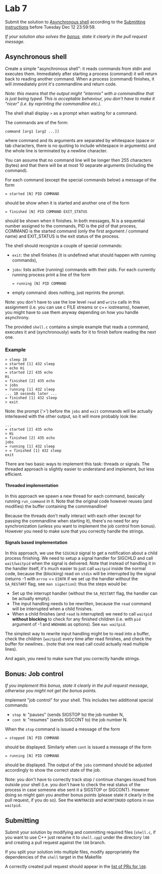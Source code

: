 Lab 7
=====

Submit the solution to [Asynchronous shell](#asynchronous-shell) according to
the [Submitting instructions](#submitting) before Tuesday Dec 12 23:59:59.

*If your solution also solves the [bonus](#bonus-job-control), state it clearly
in the pull request message.*

Asynchronous shell
-------------------

Create a simple "asynchronous shell": it reads commands from stdin and executes
them.  Immediately after starting a process (command) it will return back to
reading another command.  When a process (command) finishes, it will
immediately print it's commandline and return code.

*Note: this means that the output might "intermix" with a commandline
that is just being typed. This is acceptable behaviour, you don't
have to make it "nicer" (i.e. by reprinting the commandline etc.).*

The shell shall display `>` as a prompt when waiting for a command.

The commands are of the form:

    command [arg1 [arg2 ...]]

where command and its arguments are separated by whitespace (space or tab
characters, there is no quoting to include whitespace in arguments) and the
whole line is terminated by a newline character.

You can assume that no command line will be longer then 255 characters (bytes)
and that there will be at most 10 separate arguments (including the command).

For each command (except the special commands below) a message of the form

    = started [N] PID COMMAND

should be show when it is started and another one of the form

    = finished [N] PID COMMAND EXIT_STATUS

should be shown when it finishes. In both messages, N is a sequential
number assigned to the commands, PID is the pid of that process, COMMAND is
the started command (only the first argument / command name) and EXIT_STATUS
is the exit status of the process.

The shell should recognize a couple of special commands:

- `exit`: the shell finishes (it is undefined what should happen with running
  commands),

- `jobs`: lists active (running) commands with their pids. For each currently
  running process print a line of the form

      = running [N] PID COMMAND

- empty command: does nothing, just reprints the prompt.

Note: you don't have to use the low level `read` and `write` calls in this
assignment (i.e. you can use c FILE streams or c++ iostreams), however,
you might have to use them anyway depending on how you handle asynchrony.

The provided `shell.c` contains a simple example that reads a command,
executes it and (synchronously) waits for it to finish before reading the
next one.

### Example

```
> sleep 10
= started [1] 432 sleep
> echo Hi
= started [2] 435 echo
Hi
= finished [2] 435 echo
> jobs
= running [1] 432 sleep
... 10 seconds later ...
= finished [1] 432 sleep
> exit
```

Note: the prompt ('>') before the `jobs` and `exit` commands will be actually
interleaved with the other output, so it will more probably look like:

```
...
= started [2] 435 echo
> Hi
= finished [2] 435 echo
jobs
= running [1] 432 sleep
> = finished [1] 432 sleep
exit
```

There are two basic ways to implement this task: threads or signals. The
threaded approach is slightly easier to understand and implement, but less
efficient.

#### Threaded implementation

In this approach we spawn a new thread for each command, basically running
`run_command` in it. Note that the original code however reuses (and modifies)
the buffer containing the commmandline!

Because the threads don't really interact with each other (except for passing
the commandline when starting it), there's no need for any synchronization
(unless you want to implement the job control from bonus). However you need to
make sure that you correctly handle the strings.

#### Signals based implementation

In this approach, we use the `SIGCHLD` signal to get a notification about a
child process finishing. We need to setup a signal handler for SIGCHLD
and call `wait`/`waitpid` when the signal is delivered. Note that instead of
handling it in the handler itself, it's much easier to just call `waitpid`
inside the normal code, because the (blocking) read on `stdin` will be
interrupted by the signal (returns -1 with `errno` == `EINTR` if we set up the
handler without the `SA_RESTART` flag, see `man sigaction`): thus the steps would be:

- Set up the interrupt handler (without the `SA_RESTART` flag, the handler can
  be actually empty).
- The input handling needs to be rewritten, because the `read` command will be
  interrupted when a child finishes.
- When a child finishes (and `read` is interrupted) we need to call `waitpid`
  **without blocking** to check for any finished children (i.e. with `pid`
  argument of -1 and `WNOHANG` as options). See `man waitpid`.

The simplest way to rewrite input handling might be to read into a buffer,
check the children (`waitpid`) every time after read finishes, and check the
buffer for newlines.. (note that one read call could actually read multiple
lines).

And again, you need to make sure that you correctly handle strings.

Bonus: Job control
-------------------

*If you implement this bonus, state it clearly in the pull request message,
otherwise you might not get the bonus points.*

Implement "job control" for your shell. This includes two additional special
commands:

- `stop N`: "pauses" (sends SIGSTOP to) the job number N,
- `cont N`: "resumes" (sends SIGCONT to) the job number N.

When the `stop` command is issued a message of the form

    = stopped [N] PID COMMAND

should be displayed. Similarly when `cont` is issued a message of the form

    = running [N] PID COMMAND

should be displayed. The output of the `jobs` command should be adjusted
accordingly to show the correct state of the job.

Note: you don't have to correctly track stop / continue changes issued from
outside your shell (i.e. you don't have to check the real status of the
process in case someone else sent it a SIGSTOP or SIGCONT).  However doing so
might gain you another bonus points (please state it clearly in the pull
request, if you do so). See the `WUNTRACED` and `WCONTINUED` options in `man
waitpid`.

Submitting
----------

Submit your solution by modifying and committing required files (`shell.c`, if
you want to use C++ just rename it to `shell.cpp`) under the directory `l08`
and creating a pull request against the `l08` branch.

If you split your solution into multiple files, modify appropriately the
dependencies of the `shell` target in the Makefile

A correctly created pull request should appear in the
[list of PRs for `l08`](https://github.com/pulls?utf8=%E2%9C%93&q=is%3Aopen+is%3Apr+user%3AFMFI-UK-2-AIN-118+base%3Al08).
